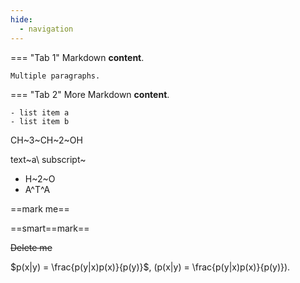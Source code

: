 ```yaml
---
hide:
  - navigation
---
```


=== "Tab 1"
    Markdown **content**.

    Multiple paragraphs.

=== "Tab 2"
    More Markdown **content**.

    - list item a
    - list item b

CH~3~CH~2~OH

text~a\ subscript~

- H~2~O
- A^T^A

==mark me==

==smart==mark==

~~Delete me~~

$p(x|y) = \frac{p(y|x)p(x)}{p(y)}$, \(p(x|y) = \frac{p(y|x)p(x)}{p(y)}\).
